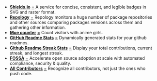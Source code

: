 - [**Shields.io**](https://shields.io) [=](https://github.com/badges "Shields.io's Github page") A service for concise, consistent, and legible badges in SVG and raster format.
- [**Repology**](https://repology.org) [=](mailto:amdmi3@amdmi3.ru "Dmitry Marakasov's email") Repology monitors a huge number of package repositories and other sources comparing packages versions across them and gathering other information.
- [**Moe counter**](https://count.getloli.com) [=](https://github.com/journey-ad "Jad's Github page") Count visitors with anime girls.
- [**GitHub Readme Stats**](https://github.com/anuraghazra/github-readme-stats) [=](https://github.com/anuraghazra "Anurag Hazra's Github page") Dynamically generated stats for your github readmes.
- [**Github Readme Streak Stats**](https://github.com/DenverCoder1/github-readme-streak-stats) [=](https://github.com/DenverCoder1 "Jonah Lawrence's Github page") Display your total contributions, current streak, and longest streak.
- [**FOSSA**](https://fossa.com) [=](https://fossa.com/ "FOSSA, Inc.") Accelerate open source adoption at scale with automated compliance, security & quality.
- [**All Contributors**](https://allcontributors.org/) [=](https://github.com/all-contributors "All Contributors's Github page") Recognize all contributors, not just the ones who push code.
